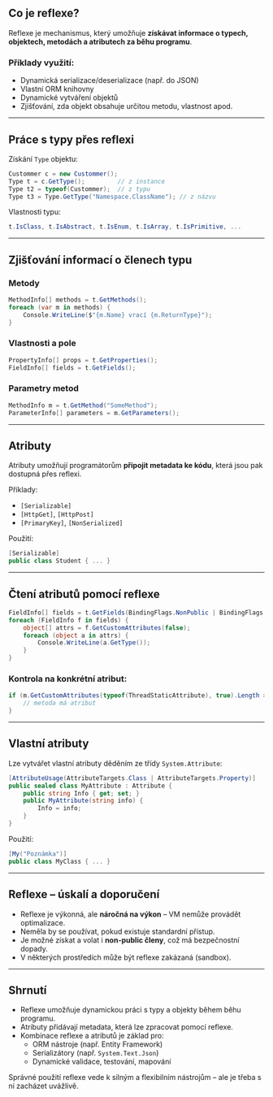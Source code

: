 ## Co je reflexe?

Reflexe je mechanismus, který umožňuje **získávat informace o typech, objektech, metodách a atributech za běhu programu**.

### Příklady využití:
- Dynamická serializace/deserializace (např. do JSON)
- Vlastní ORM knihovny
- Dynamické vytváření objektů
- Zjišťování, zda objekt obsahuje určitou metodu, vlastnost apod.

---

## Práce s typy přes reflexi

Získání `Type` objektu:

```csharp
Custommer c = new Custommer();
Type t = c.GetType();         // z instance
Type t2 = typeof(Custommer);  // z typu
Type t3 = Type.GetType("Namespace.ClassName"); // z názvu
```

Vlastnosti typu:
```csharp
t.IsClass, t.IsAbstract, t.IsEnum, t.IsArray, t.IsPrimitive, ...
```

---

## Zjišťování informací o členech typu

### Metody
```csharp
MethodInfo[] methods = t.GetMethods();
foreach (var m in methods) {
    Console.WriteLine($"{m.Name} vrací {m.ReturnType}");
}
```

### Vlastnosti a pole
```csharp
PropertyInfo[] props = t.GetProperties();
FieldInfo[] fields = t.GetFields();
```

### Parametry metod
```csharp
MethodInfo m = t.GetMethod("SomeMethod");
ParameterInfo[] parameters = m.GetParameters();
```

---

## Atributy

Atributy umožňují programátorům **připojit metadata ke kódu**, která jsou pak dostupná přes reflexi.

Příklady:
- `[Serializable]`
- `[HttpGet]`, `[HttpPost]`
- `[PrimaryKey]`, `[NonSerialized]`

Použití:
```csharp
[Serializable]
public class Student { ... }
```

---

## Čtení atributů pomocí reflexe

```csharp
FieldInfo[] fields = t.GetFields(BindingFlags.NonPublic | BindingFlags.Instance);
foreach (FieldInfo f in fields) {
    object[] attrs = f.GetCustomAttributes(false);
    foreach (object a in attrs) {
        Console.WriteLine(a.GetType());
    }
}
```

### Kontrola na konkrétní atribut:
```csharp
if (m.GetCustomAttributes(typeof(ThreadStaticAttribute), true).Length > 0) {
    // metoda má atribut
}
```

---

## Vlastní atributy

Lze vytvářet vlastní atributy děděním ze třídy `System.Attribute`:

```csharp
[AttributeUsage(AttributeTargets.Class | AttributeTargets.Property)]
public sealed class MyAttribute : Attribute {
    public string Info { get; set; }
    public MyAttribute(string info) {
        Info = info;
    }
}
```

Použití:
```csharp
[My("Poznámka")]
public class MyClass { ... }
```

---

## Reflexe – úskalí a doporučení

- Reflexe je výkonná, ale **náročná na výkon** – VM nemůže provádět optimalizace.
- Neměla by se používat, pokud existuje standardní přístup.
- Je možné získat a volat i **non-public členy**, což má bezpečnostní dopady.
- V některých prostředích může být reflexe zakázaná (sandbox).

---

## Shrnutí

- Reflexe umožňuje dynamickou práci s typy a objekty během běhu programu.
- Atributy přidávají metadata, která lze zpracovat pomocí reflexe.
- Kombinace reflexe a atributů je základ pro:
  - ORM nástroje (např. Entity Framework)
  - Serializátory (např. `System.Text.Json`)
  - Dynamické validace, testování, mapování

Správné použití reflexe vede k silným a flexibilním nástrojům – ale je třeba s ní zacházet uvážlivě.

